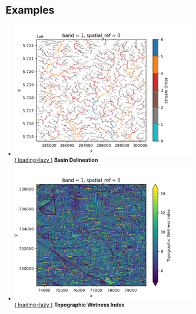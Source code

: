 # Examples

<div class="grid cards" markdown>

- [![Basin Delineation](images/stream_order.png){ loading=lazy }](basin.ipynb "Basin Delineation")
  **Basin Delineation**

- [![Topographic Wetness Index](images/twi.png){ loading=lazy }](twi.ipynb "Topographic Wetness Index")
  **Topographic Wetness Index**

</div>
